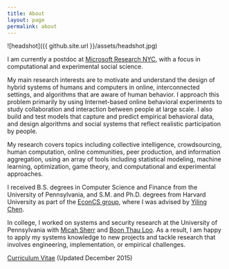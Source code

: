 ```yaml
---
title: About
layout: page
permalink: about
---
```


![headshot]({{ github.site.url }}/assets/headshot.jpg)

I am currently a postdoc at [Microsoft Research NYC][msrnyc], with a focus in
computational and experimental social science.

[msrnyc]: https://www.microsoft.com/en-us/research/lab/microsoft-research-new-york/

My main research interests are to motivate and understand the design of hybrid
systems of humans and computers in online, interconnected settings, and
algorithms that are aware of human behavior. I approach this problem primarily
by using Internet-based online behavioral experiments to study collaboration and
interaction between people at large scale. I also build and test models that
capture and predict empirical behavioral data, and design algorithms and social
systems that reflect realistic participation by people.

My research covers topics including collective intelligence, crowdsourcing,
human computation, online communities, peer production, and information
aggregation, using an array of tools including statistical modeling, machine
learning, optimization, game theory, and computational and experimental
approaches.

I received B.S. degrees in Computer Science and Finance from the University of
Pennsylvania, and S.M. and Ph.D. degrees from Harvard University as part of
the [EconCS group][econcs], where I was advised by [Yiling Chen][yiling].

[econcs]: http://www.econcs.seas.harvard.edu
[yiling]: http://www.yiling.seas.harvard.edu 

In college, I worked on systems and security research at the University of
Pennsylvania with [Micah Sherr][msherr] and [Boon Thau Loo][boonloo]. As a
result, I am happy to apply my systems knowledge to new projects and tackle
research that involves engineering, implementation, or empirical challenges.

[msherr]: https://security.cs.georgetown.edu/~msherr/
[boonloo]: http://www.cis.upenn.edu/~boonloo

[Curriculum Vitae](https://dl.dropboxusercontent.com/u/13229094/papers/cv.pdf) (Updated December 2015)
